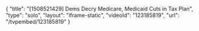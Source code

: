 {
    "title": "[1508521429] Dems Decry Medicare, Medicaid Cuts in Tax Plan",
    "type": "solo",
    "layout": "iframe-static",
    "videoId": "123185819",
    "url": "\/tvpembed\/123185819"
}